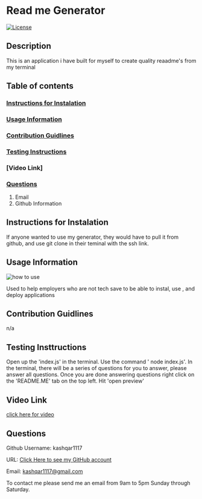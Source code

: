 # Read me Generator

[![License](https://img.shields.io/badge/License-BSD%203--Clause-blue.svg)](https://opensource.org/licenses/BSD-3-Clause)
## Description
This is an application i have built for myself to create quality reaadme's from my terminal

## Table of contents
### [Instructions for Instalation](#Instalation)
### [Usage Information](#usage)
### [Contribution Guidlines](#Contribution)
### [Testing Instructions](#Testing)
### [Video Link]
### [Questions](#questions)
1. Email
2. Github Information

## Instructions for Instalation


If anyone wanted to use my generator, they would have to pull it from github, and use git clone in their teminal with the ssh link.

## Usage Information


![how to use](../ezgif.com-gif-maker.gif)

Used to help employers who are not tech save to be able to instal, use , and deploy applications

## Contribution Guidlines

n/a

## Testing Insttructions

Open up the 'index.js' in the terminal. Use the command ' node index.js'. In the terminal, there will be a series of questions for you to answer, please answer  all questions. Once you are done answering questions right click on the 'README.ME' tab on the top left. Hit 'open preview' 

## Video Link

[click here for video](https://www.youtube.com/watch?v=TLfsJFeSWIU)

## Questions

Github Username: kashqar1117

URL: [Click Here to see my GitHub account](https://github.com/kashqar1117)

Email: kashqar1117@gmail.com

To contact me please send me an email from 9am to 5pm Sunday through Saturday.
